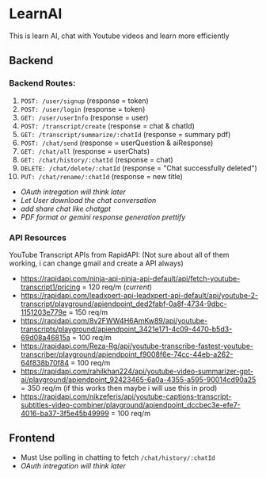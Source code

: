 # LearnAI
This is learn AI, chat with Youtube videos and learn more efficiently
## Backend
### Backend Routes:
1. `POST: /user/signup` (response = token)
2. `POST: /user/login` (response = token)
3. `GET: /user/userInfo` (response = user)
4. `POST: /transcript/create` (response = chat & chatId)
5. `GET: /transcript/summarize/:chatId` (response = summary pdf)
6. `POST: /chat/send` (response = userQuestion & aiResponse)
7. `GET: /chat/all` (response = userChats)
8. `GET: /chat/history/:chatId` (response = chat)
9. `DELETE: /chat/delete/:chatId` (response = "Chat successfully deleted")
10. `PUT: /chat/rename/:chatId` (response = new title)
- *OAuth intregation will think later*
- *Let User download the chat conversation*
- *add share chat like chatgpt*
- *PDF format or gemini response generation prettify*
### API Resources
YouTube Transcript APIs from RapidAPI:
(Not sure about all of them working, i can change gmail and create a API always)
- https://rapidapi.com/ninja-api-ninja-api-default/api/fetch-youtube-transcript1/pricing = 120 req/m (*current*)
- https://rapidapi.com/leadxpert-api-leadxpert-api-default/api/youtube-2-transcript/playground/apiendpoint_ded2fabf-0a8f-4734-9dbc-1151203e779e = 150 req/m
- https://rapidapi.com/8v2FWW4H6AmKw89/api/youtube-transcripts/playground/apiendpoint_3421e171-4c09-4470-b5d3-69d08a46815a = 100 req/m
- https://rapidapi.com/Reza-Rg/api/youtube-transcribe-fastest-youtube-transcriber/playground/apiendpoint_f9008f6e-74cc-44eb-a262-64f838b70f84 = 100 req/m
- https://rapidapi.com/rahilkhan224/api/youtube-video-summarizer-gpt-ai/playground/apiendpoint_92423465-6a0a-4355-a595-90014cd90a25 = 350 req/m (if this works then maybe i will use this in prod)
- https://rapidapi.com/nikzeferis/api/youtube-captions-transcript-subtitles-video-combiner/playground/apiendpoint_dccbec3e-efe7-4016-ba37-3f5e45b49999 = 100 req/m

## Frontend
- Must Use polling in chatting to fetch `/chat/history/:chatId`
- *OAuth intregation will think later*
